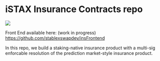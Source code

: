 # iSTAX Insurance Contracts repo

<img src="https://github.com/stablexswapdev/insuranceRepo/raw/main/new_insurance_preview.png"> 

Front End available here: (work in progress)
https://github.com/stablexswapdev/insFrontend

In this repo, we build a staking-native insurance product with a multi-sig enforcable resolution of the prediction market-style insurance product.
